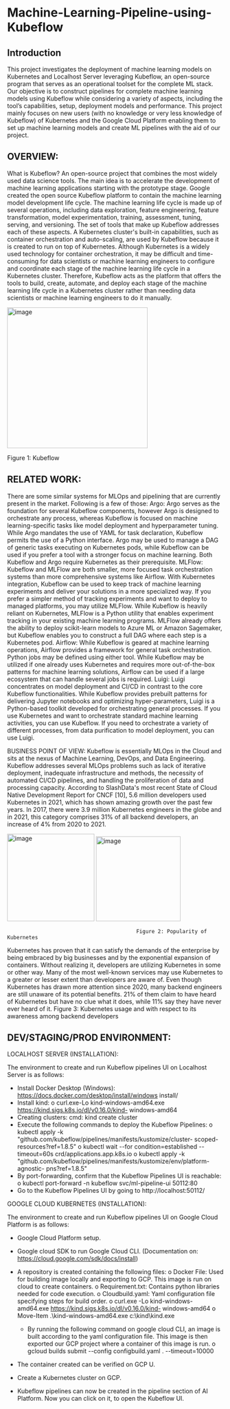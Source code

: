 # Machine-Learning-Pipeline-using-Kubeflow

## Introduction

This project investigates the deployment of machine learning models on Kubernetes and Localhost Server leveraging Kubeflow, 
an open-source program that serves as an operational toolset for the complete ML stack. Our objective is to construct pipelines 
for complete machine learning models using Kubeflow while considering a variety of aspects, including the tool’s capabilities, 
setup, deployment models and performance. This project mainly focuses on new users (with no knowledge or very less knowledge of Kubeflow)
of Kubernetes and the Google Cloud Platform enabling them to set up machine learning models and create ML pipelines with the aid of our project.


## OVERVIEW:
What is Kubeflow? An open-source project that combines the most widely used data science tools. The main idea is to accelerate the development of machine learning applications starting with the prototype stage. Google created the open source Kubeflow platform to contain the machine learning model development life cycle. The machine learning life cycle is made up of several operations, including data exploration, feature engineering, feature transformation, model experimentation, training, assessment, tuning, serving, and versioning. The set of tools that make up Kubeflow addresses each of these aspects. A Kubernetes cluster's built-in capabilities, such as container orchestration and auto-scaling, are used by Kubeflow because it is created to run on top of Kubernetes.
Although Kubernetes is a widely used technology for container orchestration, it may be difficult and time-consuming for data scientists or machine learning engineers to configure and coordinate each stage of the machine learning life cycle in a Kubernetes cluster. Therefore, Kubeflow acts as the platform that offers the tools to build, create, automate, and deploy each stage of the machine learning life cycle in a Kubernetes cluster rather than needing data scientists or machine learning engineers to do it manually.

<img width="327" alt="image" src="https://user-images.githubusercontent.com/11815663/199405667-3f7062b0-bbf9-44ab-9429-6f20484d43cb.png">

Figure 1: Kubeflow
    
## RELATED WORK:
There are some similar systems for MLOps and pipelining that are currently present in the market. Following is a few of those:
Argo: Argo serves as the foundation for several Kubeflow components, however Argo is designed to orchestrate any process, whereas Kubeflow is focused on machine learning-specific tasks like model deployment and hyperparameter tuning. While Argo mandates the use of YAML for task declaration, Kubeflow permits the use of a Python interface. Argo may be used to manage a DAG of generic tasks executing on Kubernetes pods, while Kubeflow can be used if you prefer a tool with a stronger focus on machine learning. Both Kubeflow and Argo require Kubernetes as their prerequisite.
MLFlow: Kubeflow and MLFlow are both smaller, more focused task orchestration systems than more comprehensive systems like Airflow. With Kubernetes integration, Kubeflow can be used to keep track of machine learning experiments and deliver your solutions in a more specialized way. If you prefer a simpler method of tracking experiments and want to deploy to managed platforms, you may utilize MLFlow. While Kubeflow is heavily reliant on Kubernetes, MLFlow is a Python utility that enables experiment tracking in your existing machine learning programs. MLFlow already offers the ability to deploy scikit-learn models to Azure ML or Amazon Sagemaker, but Kubeflow enables you to construct a full DAG where each step is a Kubernetes pod.
Airflow: While Kubeflow is geared at machine learning operations, Airflow provides a framework for general task orchestration. Python jobs may be defined using either tool. While Kubeflow may be utilized if one already uses Kubernetes and requires more out-of-the-box patterns for machine learning solutions, Airflow can be used if a large ecosystem that can handle several jobs is required.
Luigi: Luigi concentrates on model deployment and CI/CD in contrast to the core Kubeflow functionalities. While Kubeflow provides prebuilt patterns for delivering Jupyter notebooks and optimizing hyper-parameters, Luigi is a Python-based toolkit developed for orchestrating general processes. If you use Kubernetes and want to orchestrate standard machine learning activities, you can use Kubeflow. If you need to orchestrate a variety of different processes, from data purification to model deployment, you can use Luigi.

BUSINESS POINT OF VIEW:
Kubeflow is essentially MLOps in the Cloud and sits at the nexus of Machine Learning, DevOps, and Data Engineering. Kubeflow addresses several MLOps problems such as lack of iterative deployment, inadequate infrastructure and methods, the necessity of automated CI/CD pipelines, and handling the proliferation of data and processing capacity.
According to SlashData's most recent State of Cloud Native Development Report for CNCF [10], 5.6 million developers used Kubernetes in 2021, which has shown amazing growth over the past few years. In 2017, there were 3.9 million Kubernetes engineers in the globe and in 2021, this category comprises 31% of all backend developers, an increase of 4% from 2020 to 2021.
  
<img width="203" alt="image" src="https://user-images.githubusercontent.com/11815663/211220019-b4a924ec-41d6-4212-9048-4f99c9d6f94a.png">
<img width="197" alt="image" src="https://user-images.githubusercontent.com/11815663/211220032-dce534b9-e838-4ec0-b0a9-1bdf151b2023.png">

                                              Figure 2: Popularity of Kubernetes
                                              
Kubernetes has proven that it can satisfy the demands of the enterprise by being embraced by big businesses and by the exponential expansion of containers. Without realizing it, developers are utilizing Kubernetes in some or other way. Many of the most well-known services may use Kubernetes to a greater or lesser extent than developers are aware of. Even though Kubernetes has drawn more attention since 2020, many backend engineers are still unaware of its potential benefits. 21% of them claim to have heard of Kubernetes but have no clue what it does, while 11% say they have never ever heard of it.
Figure 3: Kubernetes usage and with respect to its awareness among backend developers

  
## DEV/STAGING/PROD ENVIRONMENT:

LOCALHOST SERVER (INSTALLATION):

The environment to create and run Kubeflow pipelines UI on Localhost Server is as follows:
- Install Docker Desktop (Windows): https://docs.docker.com/desktop/install/windows install/
- Install kind:
o curl.exe-Lo kind-windows-amd64.exe https://kind.sigs.k8s.io/dl/v0.16.0/kind-
windows-amd64
- Creating clusters: cmd: kind create cluster
- Execute the following commands to deploy the Kubeflow Pipelines:
o kubectl apply -k "github.com/kubeflow/pipelines/manifests/kustomize/cluster-
scoped-resources?ref=1.8.5"
o kubectl wait --for condition=established --timeout=60s
crd/applications.app.k8s.io o kubectl apply -k
"github.com/kubeflow/pipelines/manifests/kustomize/env/platform-agnostic-
pns?ref=1.8.5"
- By port-forwarding, confirm that the Kubeflow Pipelines UI is reachable:
o kubectl port-forward -n kubeflow svc/ml-pipeline-ui 50112:80
- Go to the Kubeflow Pipelines UI by going to http://localhost:50112/

GOOGLE CLOUD KUBERNETES (INSTALLATION):

The environment to create and run Kubeflow pipelines UI on Google Cloud Platform is as follows:
- Google Cloud Platform setup.
- Google cloud SDK to run Google Cloud CLI. (Documentation on:
https://cloud.google.com/sdk/docs/install)
- A repository is created containing the following files:
o Docker File: Used for building image locally and exporting to GCP. This image is run on cloud to create containers.
o Requirement.txt: Contains python libraries needed for code execution. o Cloudbuild.yaml: Yaml configuration file specifying steps for build order.
   o curl.exe -Lo kind-windows-amd64.exe https://kind.sigs.k8s.io/dl/v0.16.0/kind- windows-amd64
o Move-Item .\kind-windows-amd64.exe c:\kind\kind.exe
   
   - By running the following command on google cloud CLI, an image is built according to the yaml configuration file. This image is then exported our GCP project where a container of this image is run.
o gcloud builds submit --config configbuild.yaml . --timeout=10000
- The container created can be verified on GCP U.
- Create a Kubernetes cluster on GCP.
- Kubeflow pipelines can now be created in the pipeline section of AI Platform. Now you
can click on it, to open the Kubeflow UI.

  
